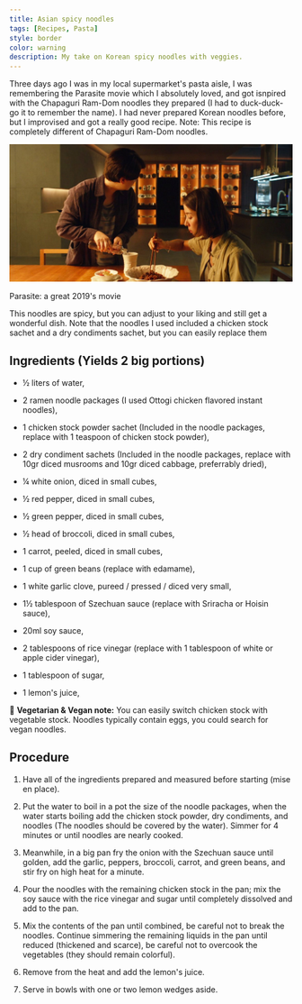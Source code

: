 ```yaml
---
title: Asian spicy noodles
tags: [Recipes, Pasta]
style: border
color: warning
description: My take on Korean spicy noodles with veggies.
---
```


Three days ago I was in my local supermarket's pasta aisle, I was remembering the Parasite movie which I absolutely loved, and got isnpired with the Chapaguri Ram-Dom noodles they prepared (I had to duck-duck-go it to remember the name). I had never prepared Korean noodles before, but I improvised and got a really good recipe. Note: This recipe is completely different of Chapaguri Ram-Dom noodles.

![My dear grandmother](/assets/img/chapaguri.jpg "Parasite: a great 2019's movie")
<p class="caption">
    Parasite: a great 2019's movie
</p>

This noodles are spicy, but you can adjust to your liking and still get a wonderful dish. Note that the noodles I used included a chicken stock sachet and a dry condiments sachet, but you can easily replace them

## Ingredients (Yields 2 big portions)

- ½ liters of water,
  
- 2 ramen noodle packages (I used Ottogi chicken flavored instant noodles),
  
- 1 chicken stock powder sachet (Included in the noodle packages, replace with 1 teaspoon of chicken stock powder),

- 2 dry condiment sachets (Included in the noodle packages, replace with 10gr diced musrooms and 10gr diced cabbage, preferrably dried),

- ¼ white onion, diced in small cubes,

- ½ red pepper, diced in small cubes,

- ½ green pepper, diced in small cubes,

- ½ head of broccoli, diced in small cubes,

- 1 carrot, peeled, diced in small cubes,

- 1 cup of green beans (replace with edamame),

- 1 white garlic clove, pureed / pressed / diced very small,

- 1½ tablespoon of Szechuan sauce (replace with Sriracha or Hoisin sauce),

- 20ml soy sauce,

- 2 tablespoons of rice vinegar (replace with 1 tablespoon of white or apple cider vinegar),

- 1 tablespoon of sugar,

- 1 lemon's juice,

:herb: **Vegetarian & Vegan note:** You can easily switch chicken stock with vegetable stock. Noodles typically contain eggs, you could search for vegan noodles.

## Procedure

1. Have all of the ingredients prepared and measured before starting (mise en place).

2. Put the water to boil in a pot the size of the noodle packages, when the water starts boiling add the chicken stock powder, dry condiments, and noodles (The noodles should be covered by the water). Simmer for 4 minutes or until noodles are nearly cooked.

3. Meanwhile, in a big pan fry the onion with the Szechuan sauce until golden, add the garlic, peppers, broccoli, carrot, and green beans, and stir fry on high heat for a minute.

4. Pour the noodles with the remaining chicken stock in the pan; mix the soy sauce with the rice vinegar and sugar until completely dissolved and add to the pan.

5. Mix the contents of the pan until combined, be careful not to break the noodles. Continue simmering the remaining liquids in the pan until reduced (thickened and scarce), be careful not to overcook the vegetables (they should remain colorful).

6. Remove from the heat and add the lemon's juice.

7. Serve in bowls with one or two lemon wedges aside.
